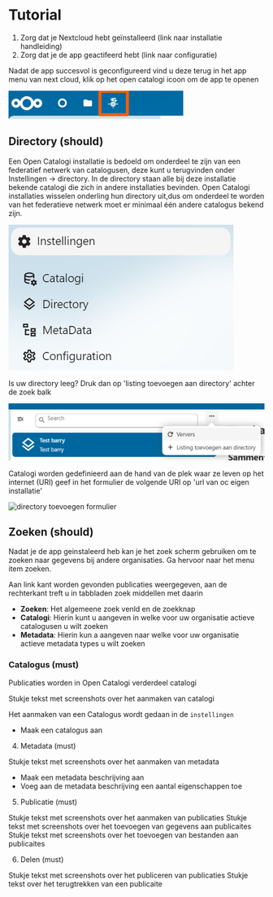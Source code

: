 # Tutorial

1. Zorg dat je Nextcloud hebt geïnstalleerd (link naar installatie handleiding)
2. Zorg dat je de app geactifeerd hebt (link naar configuratie)

Nadat de app succesvol is geconfigureerd vind u deze terug in het app menu van next cloud, klik op het open catalogi icoon om de app te openen

![app menu](../assets/nc_app_menu.png)

## Directory (should)

Een Open Catalogi installatie is bedoeld om onderdeel te zijn van een federatief netwerk van catalogusen, deze kunt u terugvinden onder Instellingen -> directory. In de directory staan alle bij deze installatie bekende catalogi die zich in andere installaties bevinden. Open Catalogi installaties wisselen onderling hun directory uit,dus om onderdeel te worden van het federatieve netwerk moet er minimaal één andere catalogus bekend zijn.

![instellingen](../assets/oc_instellingen.png)

Is uw directory leeg? Druk dan op 'listing toevoegen aan directory' achter de zoek balk 

![listing toevoegen](../assets/oc_listing_toevoegen.png)

Catalogi worden gedefinieerd aan de hand van de plek waar ze leven op het internet (URI) geef in het formulier de volgende URI op 'url van oc eigen installatie'

![directory toevoegen formulier](../assets/oc_directory_toevoegen_form.png)

## Zoeken (should)

Nadat je de app geinstaleerd heb kan je het zoek scherm gebruiken om te zoeken naar gegevens bij andere organisaties. Ga hervoor naar het menu item zoeken. 

Aan link kant worden gevonden publicaties weergegeven, aan de rechterkant treft u in tabbladen zoek middellen met daarin

- **Zoeken**: Het algemeene zoek venld en de zoekknap
- **Catalogi**: Hierin kunt u aangeven in welke voor uw organisatie actieve catalogusen u wilt zoeken
- **Metadata**: Hierin kun a aangeven naar welke voor uw organisatie actieve metadata types u wilt zoeken

### Catalogus (must)

Publicaties worden in Open Catalogi verderdeel catalogi

Stukje tekst met screenshots over het aanmaken van catalogi

Het aanmaken van een Catalogus wordt gedaan in de `instellingen`

- Maak een catalogus aan


4. Metadata (must)

Stukje tekst met screenshots over het aanmaken van metadata

- Maak een metadata beschrijving aan
- Voeg aan de metadata beschrijving een aantal eigenschappen toe

5. Publicatie (must)

Stukje tekst met screenshots over het aanmaken van publicaties
Stukje tekst met screenshots over het toevoegen van gegevens aan publicaites
Stukje tekst met screenshots over het toevoegen van bestanden aan publicaites

6. Delen (must)

Stukje tekst met screenshots over het publiceren van publicaties
Stukje tekst over het terugtrekken van een publicaite 
